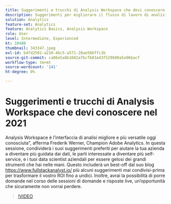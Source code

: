 ```yaml
---
title: Suggerimenti e trucchi di Analysis Workspace che devi conoscere nel 2021
description: Suggerimenti per migliorare il flusso di lavoro di analisi ed evidenziare le recenti innovazioni all’interno di Adobe Analytics
solution: Analytics
feature-set: Analytics
feature: Analytics Basics, Analysis Workspace
role: User
level: Intermediate, Experienced
kt: 10480
thumbnail: 343347.jpeg
exl-id: b4fd2501-a210-4bc5-a571-20ae566ffc1b
source-git-commit: ca06e5a8b1602a7bcfb83a43f529680a5a96bacf
workflow-type: tm+mt
source-wordcount: '141'
ht-degree: 0%

---
```


# Suggerimenti e trucchi di Analysis Workspace che devi conoscere nel 2021

Analysis Workspace è l’interfaccia di analisi migliore e più versatile oggi conosciuta&quot;, afferma Frederik Werner, Champion Adobe Analytics. In questa sessione, condividerà i suoi suggerimenti preferiti per aiutare la tua azienda a diventare più guidata dai dati, le parti interessate a diventare più self-service, e i tuoi data scientist aziendali per essere gelosi dei grandi strumenti che hai nelle mani. Questo includerà un best-off dal suo blog https://www.fullstackanalyst.io/ più alcuni suggerimenti mai condivisi-prima per trasformare il vostro ROI fino a undici. Inoltre, avrai la possibilità di porre domande nel corso delle sessioni di domande e risposte live, un’opportunità che sicuramente non vorrai perdere.

>[!VIDEO](https://video.tv.adobe.com/v/343347/?quality=12&learn=on)

